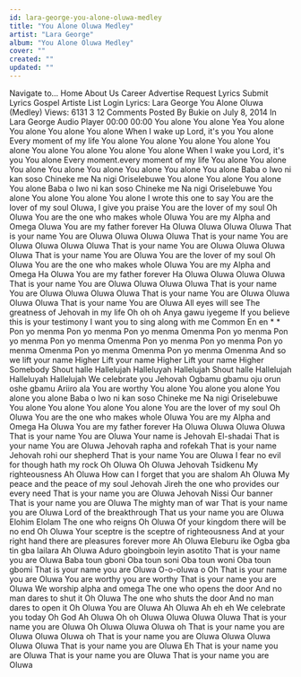 ```yaml
---
id: lara-george-you-alone-oluwa-medley
title: "You Alone Oluwa Medley"
artist: "Lara George"
album: "You Alone Oluwa Medley"
cover: ""
created: ""
updated: ""
---
```


Navigate to...  Home  About Us   Career  Advertise  Request Lyrics  Submit Lyrics  Gospel  Artiste List
 Login
Lyrics: Lara George  You Alone Oluwa (Medley)
Views: 6131
3
12 Comments
Posted By Bukie
on July 8, 2014
In Lara George
Audio Player
00:00
00:00
You alone
You alone
Yea
You alone
You alone
You alone
You alone
When I wake up Lord, it's you
You alone
Every moment of my life
You alone
You alone
You alone
You alone
You alone
You alone
You alone
You alone
You alone
When I wake you Lord, it's you
You alone
Every moment.every moment of my life
You alone
You alone
You alone
You alone
You alone
You alone
You alone
You alone
Baba o
Iwo ni kan soso
Chineke me
Na nigi
Oriselebuwe
You alone
You alone
You alone
You alone
Baba o
Iwo ni kan soso
Chineke me
Na nigi
Oriselebuwe
You alone
You alone
You alone
You alone
I wrote this one to say
You are the lover of my soul
Oluwa, I give you praise
You are the lover of my soul
Oh Oluwa
You are the one who makes whole
Oluwa
You are my Alpha and Omega
Oluwa
You are my father forever
Ha Oluwa
Oluwa Oluwa Oluwa
That is your name
You are Oluwa
Oluwa Oluwa Oluwa
That is your name
You are Oluwa
Oluwa Oluwa Oluwa
That is your name
You are Oluwa
Oluwa Oluwa Oluwa
That is your name
You are Oluwa
You are the lover of my soul
Oh Oluwa
You are the one who makes whole
Oluwa
You are my Alpha and Omega
Ha Oluwa
You are my father forever
Ha Oluwa
Oluwa Oluwa Oluwa
That is your name
You are Oluwa
Oluwa Oluwa Oluwa
That is your name
You are Oluwa
Oluwa Oluwa Oluwa
That is your name
You are Oluwa
Oluwa Oluwa Oluwa
That is your name
You are Oluwa
All eyes will see
The greatness of Jehovah in my life
Oh oh oh
Anya gawu iyegeme
If you believe this is your testimony
I want you to sing along with me
Common
En en
*
*
Pon yo menma
Pon yo menma
Pon yo menma
Omenma
Pon yo menma
Pon yo menma
Pon yo menma
Omenma
Pon yo menma
Pon yo menma
Pon yo menma
Omenma
Pon yo menma
Omenma
Pon yo menma
Omenma
And so we lift your name
Higher
Lift your name
Higher
Lift your name
Higher
Somebody
Shout halle
Hallelujah
Halleluyah
Hallelujah
Shout halle
Hallelujah
Halleluyah
Hallelujah
We celebrate you Jehovah
Ogbamu gbamu oju orun oshe gbamu
Ariiro ala
You are worthy
You alone
You alone
you alone
You alone
you alone
Baba o
Iwo ni kan soso
Chineke me
Na nigi
Oriselebuwe
You alone
You alone
You alone
You alone
You are the lover of my soul
Oh Oluwa
You are the one who makes whole
Oluwa
You are my Alpha and Omega
Ha Oluwa
You are my father forever
Ha Oluwa
Oluwa Oluwa Oluwa
That is your name
You are Oluwa
Your name is Jehovah El-shadai
That is your name
You are Oluwa
Jehovah rapha and rofekah
That is your name
Jehovah rohi our shepherd
That is your name
You are Oluwa
I fear no evil for though hath my rock
Oh Oluwa
Oh Oluwa
Jehovah Tsidkenu My righteousness
Ah Oluwa
How can I forget that you are shalom
Ah Oluwa
My peace and the peace of my soul
Jehovah Jireh the one who provides our every need
That is your name you are Oluwa
Jehovah Nissi Our banner
That is your name you are Oluwa
The mighty man of war
That is your name you are Oluwa
Lord of the breakthrough
That us your name you are Oluwa
Elohim Elolam
The one who reigns
Oh Oluwa
Of your kingdom there will be no end
Oh Oluwa
Your sceptre is the sceptre of righteousness
And at your right hand there are pleasures forever more
Ah Oluwa
Eleburu ike
Ogba gba tin gba lailara
Ah Oluwa
Aduro gboingboin leyin asotito
That is your name you are Oluwa
Baba toun gboni Oba toun soni
Oba toun woni Oba toun gbomi
That is your name you are Oluwa
O-o-oluwa o
Oh
That is your name you are Oluwa
You are worthy you are worthy
That is your name you are Oluwa
We worship alpha and omega
The one who opens the door
And no man dares to shut it
Oh Oluwa
The one who shuts the door
And no man dares to open it
Oh Oluwa
You are Oluwa
Ah Oluwa
Ah eh eh
We celebrate you today Oh God
Ah Oluwa
Oh oh
Oluwa Oluwa Oluwa Oluwa
That is your name you are Oluwa
Oh Oluwa Oluwa Oluwa oh
That is your name you are Oluwa
Oluwa Oluwa oh
That is your name you are Oluwa
Oluwa Oluwa Oluwa Oluwa
That is your name you are Oluwa
Eh
That is your name you are Oluwa
That is your name you are Oluwa
That is your name you are Oluwa